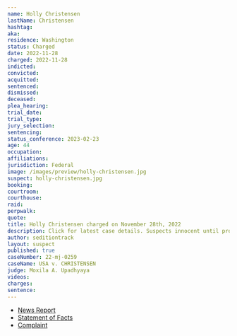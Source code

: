 ```yaml
---
name: Holly Christensen
lastName: Christensen
hashtag:
aka:
residence: Washington
status: Charged
date: 2022-11-28
charged: 2022-11-28
indicted:
convicted:
acquitted:
sentenced:
dismissed:
deceased:
plea_hearing:
trial_date:
trial_type:
jury_selection:
sentencing:
status_conference: 2023-02-23
age: 44
occupation:
affiliations:
jurisdiction: Federal
image: /images/preview/holly-christensen.jpg
suspect: holly-christensen.jpg
booking:
courtroom:
courthouse:
raid:
perpwalk:
quote:
title: Holly Christensen charged on November 28th, 2022
description: Click for latest case details. Suspects innocent until proven guilty.
author: seditiontrack
layout: suspect
published: true
caseNumber: 22-mj-0259
caseName: USA v. CHRISTENSEN
judge: Moxila A. Upadhyaya
videos:
charges:
sentence:
---
```

- [News Report](https://www.seattletimes.com/seattle-news/law-justice/puyallup-couple-the-latest-wa-residents-charged-in-jan-6-insurrection/)
- [Statement of Facts](https://www.justice.gov/usao-dc/case-multi-defendant/file/1560671/download)
- [Complaint](https://www.justice.gov/usao-dc/case-multi-defendant/file/1560676/download)
